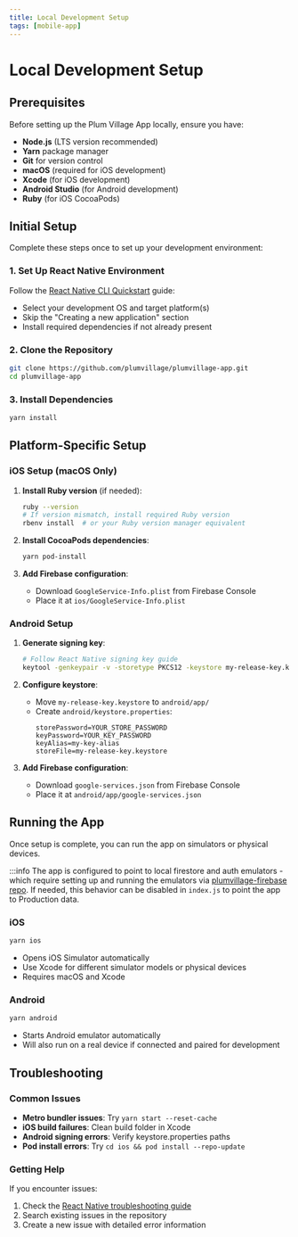 ```yaml
---
title: Local Development Setup
tags: [mobile-app]
---
```


# Local Development Setup

## Prerequisites

Before setting up the Plum Village App locally, ensure you have:

- **Node.js** (LTS version recommended)
- **Yarn** package manager
- **Git** for version control
- **macOS** (required for iOS development)
- **Xcode** (for iOS development)
- **Android Studio** (for Android development)
- **Ruby** (for iOS CocoaPods)

## Initial Setup

Complete these steps once to set up your development environment:

### 1. Set Up React Native Environment

Follow the [React Native CLI Quickstart](https://reactnative.dev/docs/getting-started-without-a-framework) guide:
- Select your development OS and target platform(s)
- Skip the "Creating a new application" section
- Install required dependencies if not already present

### 2. Clone the Repository

```bash
git clone https://github.com/plumvillage/plumvillage-app.git
cd plumvillage-app
```

### 3. Install Dependencies

```bash
yarn install
```

## Platform-Specific Setup

### iOS Setup (macOS Only)

1. **Install Ruby version** (if needed):
   ```bash
   ruby --version
   # If version mismatch, install required Ruby version
   rbenv install  # or your Ruby version manager equivalent
   ```

2. **Install CocoaPods dependencies**:
   ```bash
   yarn pod-install
   ```

3. **Add Firebase configuration**:
   - Download `GoogleService-Info.plist` from Firebase Console
   - Place it at `ios/GoogleService-Info.plist`

### Android Setup

1. **Generate signing key**:
   ```bash
   # Follow React Native signing key guide
   keytool -genkeypair -v -storetype PKCS12 -keystore my-release-key.keystore -alias my-key-alias -keyalg RSA -keysize 2048 -validity 10000
   ```

2. **Configure keystore**:
   - Move `my-release-key.keystore` to `android/app/`
   - Create `android/keystore.properties`:
     ```
     storePassword=YOUR_STORE_PASSWORD
     keyPassword=YOUR_KEY_PASSWORD
     keyAlias=my-key-alias
     storeFile=my-release-key.keystore
     ```

3. **Add Firebase configuration**:
   - Download `google-services.json` from Firebase Console
   - Place it at `android/app/google-services.json`

## Running the App

Once setup is complete, you can run the app on simulators or physical devices.

:::info The app is configured to point to local firestore and auth emulators - which require setting up and running the emulators via [plumvillage-firebase repo](https://github.com/plumvillage/plumvillage-firebase). If needed, this behavior can be disabled in `index.js` to point the app to Production data. 

### iOS

```bash
yarn ios
```

- Opens iOS Simulator automatically
- Use Xcode for different simulator models or physical devices
- Requires macOS and Xcode

### Android

```bash
yarn android
```

- Starts Android emulator automatically
- Will also run on a real device if connected and paired for development

## Troubleshooting

### Common Issues

- **Metro bundler issues**: Try `yarn start --reset-cache`
- **iOS build failures**: Clean build folder in Xcode
- **Android signing errors**: Verify keystore.properties paths
- **Pod install errors**: Try `cd ios && pod install --repo-update`

### Getting Help

If you encounter issues:
1. Check the [React Native troubleshooting guide](https://reactnative.dev/docs/troubleshooting)
2. Search existing issues in the repository
3. Create a new issue with detailed error information
